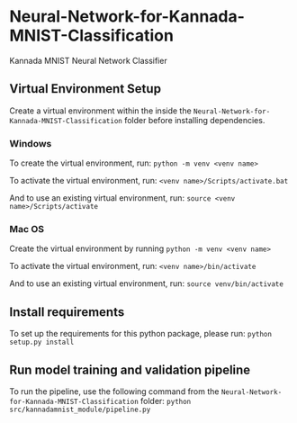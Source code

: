 # Neural-Network-for-Kannada-MNIST-Classification
 Kannada MNIST Neural Network Classifier

## Virtual Environment Setup
Create a virtual environment within the inside the `Neural-Network-for-Kannada-MNIST-Classification` folder before installing dependencies.

### Windows
To create the virtual environment, run:
`python -m venv <venv name>`

To activate the virtual environment, run:
`<venv name>/Scripts/activate.bat`

And to use an existing virtual environment, run:
`source <venv name>/Scripts/activate`

### Mac OS
Create the virtual environment by running
`python -m venv <venv name>`

To activate the virtual environment, run:
`<venv name>/bin/activate`

And to use an existing virtual environment, run:
`source venv/bin/activate`

## Install requirements
To set up the requirements for this python package, please run:
`python setup.py install`

## Run model training and validation pipeline
To run the pipeline, use the following command from the `Neural-Network-for-Kannada-MNIST-Classification` folder:
`python src/kannadamnist_module/pipeline.py`
